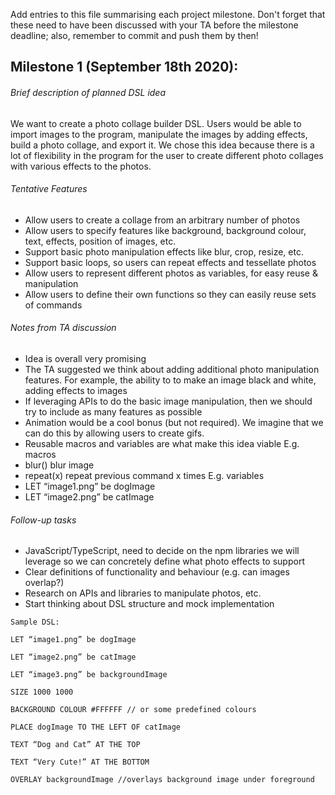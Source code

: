 Add entries to this file summarising each project milestone. Don't forget that these need to have been discussed with your TA before the milestone deadline; also, remember to commit and push them by then!

## Milestone 1 (September 18th 2020):

###### Brief description of planned DSL idea
We want to create a photo collage builder DSL. Users would be able to import images to the program, manipulate the images by adding effects, build a photo collage, and export it. We chose this idea because there is a lot of flexibility in the program for the user to create different photo collages with various effects to the photos.

###### Tentative Features
- Allow users to create a collage from an arbitrary number of photos
- Allow users to specify features like background, background colour, text, effects, position of images, etc.
- Support basic photo manipulation effects like blur, crop, resize, etc.
- Support basic loops, so users can repeat effects and tessellate photos
- Allow users to represent different photos as variables, for easy reuse & manipulation
- Allow users to define their own functions so they can easily reuse sets of commands 

###### Notes from TA discussion
- Idea is overall very promising
- The TA suggested we think about adding additional photo manipulation features. For example, the ability to to make an image black and white, adding effects to images
- If leveraging APIs to do the basic image manipulation, then we should try to include as many features as possible
- Animation would be a cool bonus (but not required). We imagine that we can do this by allowing users to create gifs.
- Reusable macros and variables are what make this idea viable
E.g. macros 
- blur() blur image
- repeat(x) repeat previous command x times
E.g. variables
- LET “image1.png” be dogImage
- LET “image2.png” be catImage

###### Follow-up tasks
- JavaScript/TypeScript, need to decide on the npm libraries we will leverage so we can concretely define what photo effects to support
- Clear definitions of functionality and behaviour (e.g. can images overlap?)
- Research on APIs and libraries to manipulate photos, etc.
- Start thinking about DSL structure and mock implementation

```
Sample DSL:

LET “image1.png” be dogImage

LET “image2.png” be catImage

LET “image3.png” be backgroundImage

SIZE 1000 1000

BACKGROUND COLOUR #FFFFFF // or some predefined colours

PLACE dogImage TO THE LEFT OF catImage

TEXT “Dog and Cat” AT THE TOP

TEXT “Very Cute!” AT THE BOTTOM

OVERLAY backgroundImage //overlays background image under foreground
```

